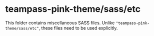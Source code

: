 # teampass-pink-theme/sass/etc

This folder contains miscellaneous SASS files. Unlike `"teampass-pink-theme/sass/etc"`, these files
need to be used explicitly.
